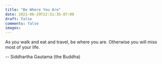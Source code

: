 ```yaml
---
title: "Be Where You Are"
date: 2021-06-29T22:51:35-07:00
draft: false
comments: false
images:
---
```


As you walk and eat and travel, be where you are. Otherwise you will miss most of your life.


-- Siddhartha Gautama (the Buddha)
